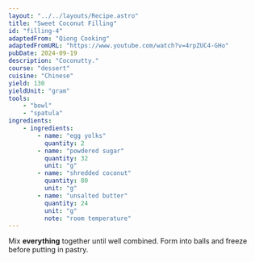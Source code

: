 ```yaml
---
layout: "../../layouts/Recipe.astro"
title: "Sweet Coconut Filling"
id: "filling-4"
adaptedFrom: "Qiong Cooking"
adaptedFromURL: "https://www.youtube.com/watch?v=4rpZUC4-GHo"
pubDate: 2024-09-19
description: "Coconutty."
course: "dessert"
cuisine: "Chinese"
yield: 130
yieldUnit: "gram"
tools:
    - "bowl"
    - "spatula"
ingredients:
    - ingredients:
        - name: "egg yolks"
          quantity: 2
        - name: "powdered sugar"
          quantity: 32
          unit: "g"
        - name: "shredded coconut"
          quantity: 80
          unit: "g"
        - name: "unsalted butter"
          quantity: 24
          unit: "g"
          note: "room temperature"
---
```

Mix **everything** together until well combined. Form into balls and freeze before putting in pastry.